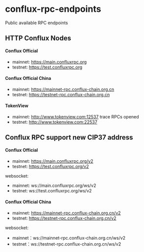 # conflux-rpc-endpoints
Public available RPC endpoints

## HTTP Conflux Nodes

#### Conflux Official
* mainnet: https://main.confluxrpc.org
* testnet: https://test.confluxrpc.org


#### Conflux Official China
* mainnet: https://mainnet-rpc.conflux-chain.org.cn
* testnet: https://testnet-rpc.conflux-chain.org.cn

#### TokenView
* mainnet: http://www.tokenview.com:12537 trace RPCs opened
* testnet: http://www.tokenview.com:22537

## Conflux RPC support new CIP37 address

#### Conflux Official
* mainnet: https://main.confluxrpc.org/v2
* testnet: https://test.confluxrpc.org/v2

websocket:
* mainnet: ws://main.confluxrpc.org/ws/v2
* testnet: ws://test.confluxrpc.org/ws/v2


#### Conflux Official China
* mainnet: https://mainnet-rpc.conflux-chain.org.cn/v2
* testnet: https://testnet-rpc.conflux-chain.org.cn/v2

websocket:
* mainnet：ws://mainnet-rpc.conflux-chain.org.cn/ws/v2
* testnet：ws://testnet-rpc.conflux-chain.org.cn/ws/v2
